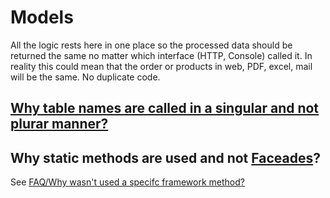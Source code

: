 # Models

All the logic rests here in one place so the processed data should be returned the same no matter which interface (HTTP, Console) called it. In reality this could mean that the order or products in web, PDF, excel, mail will be the same. No duplicate code.

## [Why table names are called in a singular and not plurar manner?](https://github.com/janis-rullis/code-ruu/blob/2bce2d63362b010c1a56c7e70b4451e4b3156126/README.md#why-table-names-are-called-in-a-singular-and-not-plurar-manner)

## Why static methods are used and not [Faceades](ttps://laravel.com/docs/5.7/facades)?

See [FAQ/Why wasn't used a specifc framework method?](https://github.com/janis-rullis/code-ruu/blob/2bce2d63362b010c1a56c7e70b4451e4b3156126/README.md#why-wasnt-used-a-specifc-framework-method)